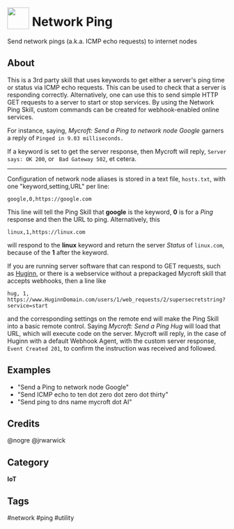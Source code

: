 # <img src='https://raw.githack.com/FortAwesome/Font-Awesome/master/svgs/solid/satellite-dish.svg' card_color='#35752E' width='50' height='50' style='vertical-align:bottom'/> Network Ping
Send network pings (a.k.a. ICMP echo requests) to internet nodes

## About
This is a 3rd party skill that uses keywords to get either a server's ping time or status via ICMP echo requests. This can be used to check that a server is responding correctly. Alternatively, one can use this to send simple HTTP GET requests to a server to start or stop services. By using the Network Ping Skill, custom commands can be created for webhook-enabled online services.

For instance, saying, *Mycroft: Send a Ping to network node Google* garners a reply of `Pinged in 9.03 milliseconds.`

If a keyword is set to get the server response, then Mycroft will reply, `Server says: OK 200`, or ` Bad Gateway 502`, et cetera.

---

Configuration of network node aliases is stored in a text file, `hosts.txt`, with one "keyword,setting,URL" per line:

    google,0,https://google.com
    
This line will tell the Ping Skill that **google** is the keyword, **0** is for a *Ping* response and then the URL to ping. Alternatively, this

    linux,1,https://linux.com
    
will respond to the **linux** keyword and return the server *Status* of `linux.com`, because of the **1** after the keyword.

If you are running server software that can respond to GET requests, such as [Huginn](https://github.com/cantino/huginn), or there is a webservice without a prepackaged Mycroft skill that accepts webhooks, then a line like

    hug, 1, https://www.HuginnDomain.com/users/1/web_requests/2/supersecretstring?service=start

and the corresponding settings on the remote end will make the Ping Skill into a basic remote control. Saying *Mycroft: Send a Ping Hug* will load that URL, which will execute code on the server. Mycroft will reply, in the case of Huginn with a default Webhook Agent, with the custom server response, `Event Created 201`, to confirm the instruction was received and followed.

## Examples
* "Send a Ping to network node Google"
* "Send ICMP echo to ten dot zero dot zero dot thirty"
* "Send ping to dns name mycroft dot AI"

## Credits
@nogre @jrwarwick

## Category
**IoT**

## Tags
#network
#ping
#utility


